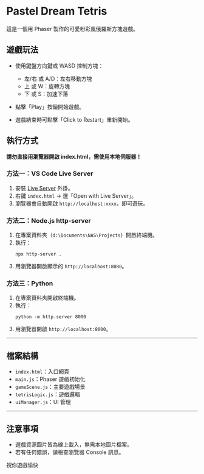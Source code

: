# Pastel Dream Tetris

這是一個用 Phaser 製作的可愛粉彩風俄羅斯方塊遊戲。

## 遊戲玩法

- 使用鍵盤方向鍵或 WASD 控制方塊：
  - 左/右 或 A/D：左右移動方塊
  - 上 或 W：旋轉方塊
  - 下 或 S：加速下落

- 點擊「Play」按鈕開始遊戲。
- 遊戲結束時可點擊「Click to Restart」重新開始。

## 執行方式

**請勿直接用瀏覽器開啟 index.html，需使用本地伺服器！**

### 方法一：VS Code Live Server

1. 安裝 [Live Server](https://marketplace.visualstudio.com/items?itemName=ritwickdey.LiveServer) 外掛。
2. 右鍵 `index.html` → 選「Open with Live Server」。
3. 瀏覽器會自動開啟 `http://localhost:xxxx`，即可遊玩。

### 方法二：Node.js http-server

1. 在專案資料夾（`d:\Documents\NAS\Projects`）開啟終端機。
2. 執行：
   ```
   npx http-server .
   ```
3. 用瀏覽器開啟顯示的 `http://localhost:8080`。

### 方法三：Python

1. 在專案資料夾開啟終端機。
2. 執行：
   ```
   python -m http.server 8000
   ```
3. 用瀏覽器開啟 `http://localhost:8000`。

---

## 檔案結構

- `index.html`：入口網頁
- `main.js`：Phaser 遊戲初始化
- `gameScene.js`：主要遊戲場景
- `tetrisLogic.js`：遊戲邏輯
- `uiManager.js`：UI 管理

---

## 注意事項

- 遊戲資源圖片皆為線上載入，無需本地圖片檔案。
- 若有任何錯誤，請檢查瀏覽器 Console 訊息。

祝你遊戲愉快